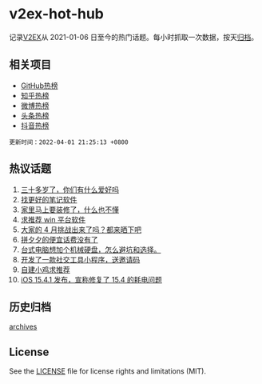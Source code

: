 # v2ex-hot-hub

 记录[V2EX](https://www.v2ex.com/)从 2021-01-06 日至今的热门话题。每小时抓取一次数据，按天[归档](archives)。
 
 ## 相关项目

- [GitHub热榜](https://github.com/snaildev/github-hot-hub)
- [知乎热榜](https://github.com/snaildev/zhihu-hot-hub)
- [微博热榜](https://github.com/snaildev/weibo-hot-hub)
- [头条热榜](https://github.com/snaildev/toutiao-hot-hub)
- [抖音热榜](https://github.com/snaildev/douyin-hot-hub)


 `更新时间：2022-04-01 21:25:13 +0800`

## 热议话题

1. [三十多岁了，你们有什么爱好吗](https://www.v2ex.com/t/844250)
1. [找更好的笔记软件](https://www.v2ex.com/t/844271)
1. [家里马上要装修了，什么也不懂](https://www.v2ex.com/t/844240)
1. [求推荐 win 平台软件](https://www.v2ex.com/t/844262)
1. [大家的 4 月挑战出来了吗？都来晒下吧](https://www.v2ex.com/t/844283)
1. [拼夕夕的便宜话费没有了](https://www.v2ex.com/t/844208)
1. [台式电脑想加个机械硬盘，怎么避坑和选择。](https://www.v2ex.com/t/844228)
1. [开发了一款社交工具小程序，送邀请码](https://www.v2ex.com/t/844334)
1. [自建小鸡求推荐](https://www.v2ex.com/t/844188)
1. [iOS 15.4.1 发布，宣称修复了 15.4 的耗电问题](https://www.v2ex.com/t/844207)

## 历史归档

[archives](archives)

## License

See the [LICENSE](LICENSE) file for license rights and limitations (MIT).
